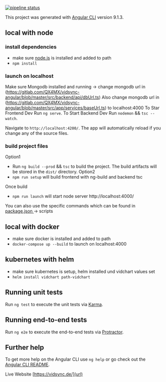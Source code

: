 [![pipeline status](https://gitlab.com/QX4MX/vidsync-angular/badges/master/pipeline.svg)](https://gitlab.com/QX4MX/vidsync-angular/pipelines)

This project was generated with [Angular CLI](https://github.com/angular/angular-cli) version 9.1.3.
## local with node

### install dependencies 
* make sure [node.js](https://nodejs.org/en/download/) is installed and added to path
* `npm install`

### launch on localhost
Make sure Mongodb installed and running -> change mongodb url in (https://gitlab.com/QX4MX/vidsync-angular/blob/master/src/backend/api/dbUrl.ts)
Also change mongodb url in (https://gitlab.com/QX4MX/vidsync-angular/blob/master/src/app/services/baseUrl.ts) to localhost:4000
To Star Frontend Dev Run `ng serve`. 
To Start Backend Dev Run `nodemon` && `tsc --watch`.

Navigate to `http://localhost:4200/`. The app will automatically reload if you change any of the source files.


### build project files
Option1
* Run `ng build --prod` && `tsc`  to build the project. The build artifacts will be stored in the `dist/` directory.
Option2
* `npm run setup` will build frontend with ng-build and backend tsc

Once build
* `npm run launch` will start node server http://localhost:4000/ 

You can also use the specific commands which can be found in [package.json ](https://gitlab.com/QX4MX/vidsync-angular/blob/master/package.json) -> scripts

## local with docker
* make sure docker is installed and added to path 
* `docker-compose up --build` to launch on localhost:4000


## kubernetes with helm
* make sure kubernetes is setup, helm installed und vidchart values set
* `helm install vidchart path-vidchart`


## Running unit tests

Run `ng test` to execute the unit tests via [Karma](https://karma-runner.github.io).

## Running end-to-end tests

Run `ng e2e` to execute the end-to-end tests via [Protractor](http://www.protractortest.org/).

## Further help

To get more help on the Angular CLI use `ng help` or go check out the [Angular CLI README](https://github.com/angular/angular-cli/blob/master/README.md).

Live Website
[https://vidsync.de/](url)
